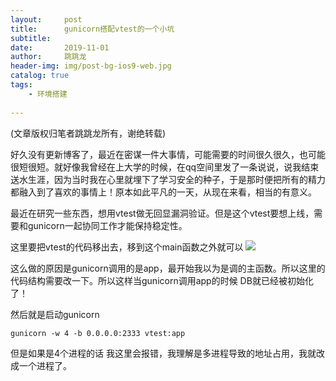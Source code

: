 ```yaml
---
layout:     post
title:      gunicorn搭配vtest的一个小坑
subtitle:   
date:       2019-11-01
author:     跳跳龙
header-img: img/post-bg-ios9-web.jpg
catalog: true
tags:
    - 环境搭建
            
---
```


(文章版权归笔者跳跳龙所有，谢绝转载)


好久没有更新博客了，最近在密谋一件大事情，可能需要的时间很久很久，也可能很短很短。就好像我曾经在上大学的时候，在qq空间里发了一条说说，说我结束送水生涯，因为当时我在心里就埋下了学习安全的种子，于是那时便把所有的精力都融入到了喜欢的事情上！原本如此平凡的一天，从现在来看，相当的有意义。

最近在研究一些东西，想用vtest做无回显漏洞验证。但是这个vtest要想上线，需要和gunicorn一起协同工作才能保持稳定性。

这里要把vtest的代码移出去，移到这个main函数之外就可以
![](http://tiaotiaolong2.cn-bj.ufileos.com/blog27-01.jpg)

这么做的原因是gunicorn调用的是app，最开始我以为是调的主函数。所以这里的代码结构需要改一下。所以这样当gunicorn调用app的时候 DB就已经被初始化了！

然后就是启动gunicorn

```
gunicorn -w 4 -b 0.0.0.0:2333 vtest:app
```

但是如果是4个进程的话 我这里会报错，我理解是多进程导致的地址占用，我就改成一个进程了。


